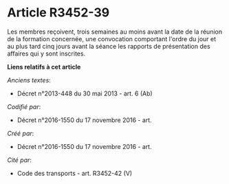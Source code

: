 # Article R3452-39

Les membres reçoivent, trois semaines au moins avant la date de la réunion de la formation concernée, une convocation
comportant l'ordre du jour et au plus tard cinq jours avant la séance les rapports de présentation des affaires qui y sont
inscrites.

**Liens relatifs à cet article**

_Anciens textes_:

  - Décret n°2013-448 du 30 mai 2013 - art. 6 (Ab)

_Codifié par_:

  - Décret n°2016-1550 du 17 novembre 2016 - art.

_Créé par_:

  - Décret n°2016-1550 du 17 novembre 2016 - art.

_Cité par_:

  - Code des transports - art. R3452-42 (V)
